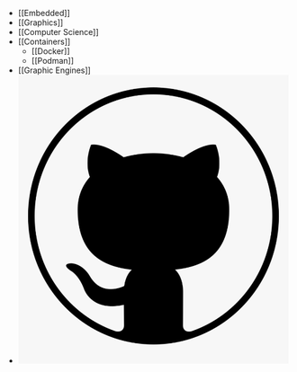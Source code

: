 - [[Embedded]]
- [[Graphics]]
- [[Computer Science]]
- [[Containers]]
	- [[Docker]]
	- [[Podman]]
- [[Graphic Engines]]
- ![128-1280192_github-logo-png-github-png-transparent-png-3823928853.png](../assets/128-1280192_github-logo-png-github-png-transparent-png-3823928853_1732457365125_0.png)